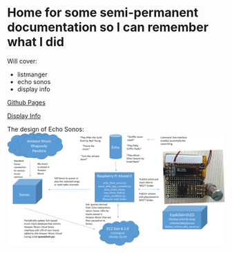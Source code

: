 # Home for some semi-permanent documentation so I can remember what I did

Will cover:

- listmanger
- echo sonos
- display info


[Github Pages](pages.github.com/) 

[Display Info](/display_info) 

The design of Echo Sonos: ![echo sonos](img/echo_sonos7.png)

